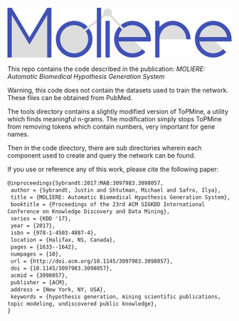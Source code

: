 ![moliere_logo](https://github.com/JSybrandt/jsybrandt.github.io/blob/master/img/logo/moliere_logo.png?raw=true)

This repo contains the code described in the publication: *MOLIERE: Automatic Biomedical Hypothesis Generation System*

Warning, this code does not contain the datasets used to train the network.
These files can be obtained from PubMed.

The tools directory contains a slightly modified version of ToPMine, a utility which finds meaningful n-grams. The modification simply stops ToPMine from removing tokens which contain numbers, very important for gene names.

Then in the code directory, there are sub directories wherein each component used to create and query the network can be found.

If you use or reference any of this work, please cite the following paper:

    @inproceedings{Sybrandt:2017:MAB:3097983.3098057,
     author = {Sybrandt, Justin and Shtutman, Michael and Safro, Ilya},
     title = {MOLIERE: Automatic Biomedical Hypothesis Generation System},
     booktitle = {Proceedings of the 23rd ACM SIGKDD International Conference on Knowledge Discovery and Data Mining},
     series = {KDD '17},
     year = {2017},
     isbn = {978-1-4503-4887-4},
     location = {Halifax, NS, Canada},
     pages = {1633--1642},
     numpages = {10},
     url = {http://doi.acm.org/10.1145/3097983.3098057},
     doi = {10.1145/3097983.3098057},
     acmid = {3098057},
     publisher = {ACM},
     address = {New York, NY, USA},
     keywords = {hypothesis generation, mining scientific publications, topic modeling, undiscovered public knowledge},
    }


